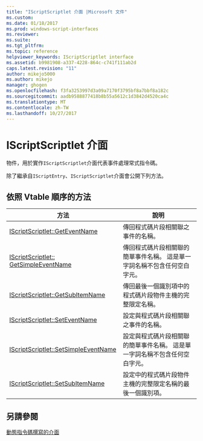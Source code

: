 ```yaml
---
title: "IScriptScriptlet 介面 |Microsoft 文件"
ms.custom: 
ms.date: 01/18/2017
ms.prod: windows-script-interfaces
ms.reviewer: 
ms.suite: 
ms.tgt_pltfrm: 
ms.topic: reference
helpviewer_keywords: IScriptScriptlet interface
ms.assetid: b9981908-a337-4228-864c-c741f111ab2d
caps.latest.revision: "11"
author: mikejo5000
ms.author: mikejo
manager: ghogen
ms.openlocfilehash: f3fa3253997d3a09a7170f3795bf8a7bbf8a182c
ms.sourcegitcommit: aadb9588877418b8b55a5612c1d3842d4520ca4c
ms.translationtype: MT
ms.contentlocale: zh-TW
ms.lasthandoff: 10/27/2017
---
```

# <a name="iscriptscriptlet-interface"></a>IScriptScriptlet 介面
物件，用於實作`IScriptScriptlet`介面代表事件處理常式指令碼。  
  
 除了繼承自`IScriptEntry`、`IScriptScriptlet`介面會公開下列方法。  
  
## <a name="methods-in-vtable-order"></a>依照 Vtable 順序的方法  
  
|方法|說明|  
|------------|-----------------|  
|[IScriptScriptlet::GetEventName](../../winscript/reference/iscriptscriptlet-geteventname.md)|傳回程式碼片段相關聯之事件的名稱。|  
|[IScriptScriptlet:: GetSimpleEventName](../../winscript/reference/iscriptscriptlet-getsimpleeventname.md)|傳回程式碼片段相關聯的簡單事件名稱。 這是單一字詞名稱不包含任何空白字元。|  
|[IScriptScriptlet::GetSubItemName](../../winscript/reference/iscriptscriptlet-getsubitemname.md)|傳回最後一個識別項中的程式碼片段物件主機的完整限定名稱。|  
|[IScriptScriptlet::SetEventName](../../winscript/reference/iscriptscriptlet-seteventname.md)|設定與程式碼片段相關聯之事件的名稱。|  
|[IScriptScriptlet::SetSimpleEventName](../../winscript/reference/iscriptscriptlet-setsimpleeventname.md)|設定與程式碼片段相關聯的簡單事件名稱。 這是單一字詞名稱不包含任何空白字元。|  
|[IScriptScriptlet::SetSubItemName](../../winscript/reference/iscriptscriptlet-setsubitemname.md)|設定中的程式碼片段物件主機的完整限定名稱的最後一個識別項。|  
  
## <a name="see-also"></a>另請參閱  
 [動態指令碼撰寫的介面](../../winscript/reference/active-script-authoring-interfaces.md)